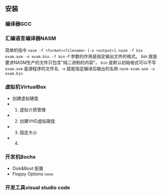 ## 安装

### 编译器GCC
### 汇编语言编译器NASM
简单的指令 `nasm -f <format><filename> [-o <output>]`.
`nasm -f bin exam.asm -o exam.bin`.
`-f bin` -f 参数的作用是指定输出文件的格式。 bin 就是要求NASM生产的文件只包含"纯二进制的内容"。 `bin` 是默认初始格式可以不写
`exam.asm` 是源程序的文件名.
`-o` 就是指定编译后输出的名称
`nasm exam.asm -o exam.bin`
### 虚拟机VirtualBox
- 创建虚拟硬盘
- 1. 虚拟介质管理
- 2. 创建VHD虚拟硬盘
- 3. 固定大小
- 4. 
### 开发机Bochs
- Disk&Boot 配置
- Floppy Options `none`


### 开发工具visual studio code
